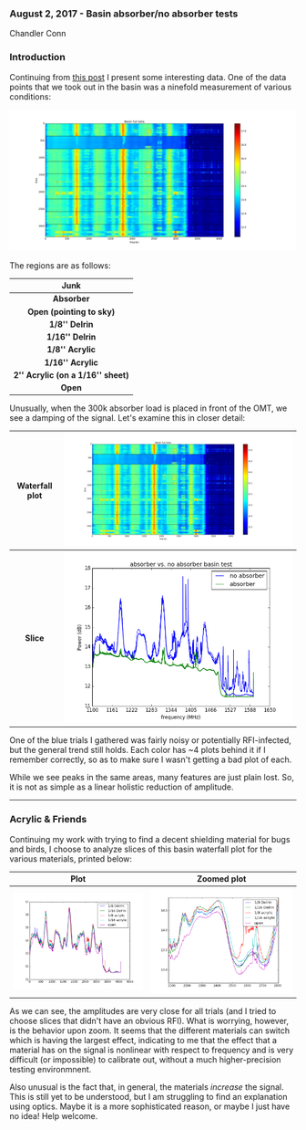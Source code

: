 ### August 2, 2017 - Basin absorber/no absorber tests
Chandler Conn

### Introduction
Continuing from [this post](postings/20170720_OMT_in_basin/index.md) I present some interesting data. One of the data points that we took out in the basin was a ninefold measurement of various conditions:

![alt-text](basin_waterfall.png)

The regions are as follows: 

|Junk|
|:---:|
|**Absorber**|
|**Open (pointing to sky)**|
|**1/8'' Delrin**|
|**1/16'' Delrin**|
|**1/8'' Acrylic**|
|**1/16'' Acrylic**|
|**2'' Acrylic (on a 1/16'' sheet)**|
|**Open**|

Unusually, when the 300k absorber load is placed in front of the OMT, we see a damping of the signal. Let's examine this in closer detail:

|Waterfall plot|![alt-text](basin_waterfall.png)|
|:---:|:---:|
|**Slice**|![alt-text](absorber_vs_no.png)|

One of the blue trials I gathered was fairly noisy or potentially RFI-infected, but the general trend still holds. Each color has ~4 plots behind it if I remember correctly, so as to make sure I wasn't getting a bad plot of each.

While we see peaks in the same areas, many features are just plain lost. So, it is not as simple as a linear holistic reduction of amplitude.

-----------------------------
### Acrylic & Friends

Continuing my work with trying to find a decent shielding material for bugs and birds, I choose to analyze slices of this basin waterfall plot for the various materials, printed below:

|Plot|Zoomed plot|
|:---:|:---:|
|![alt-text](mat_slice.png)|![alt-text](mat_zoom.png)|

As we can see, the amplitudes are very close for all trials (and I tried to choose slices that didn't have an obvious RFI). What is worrying, however, is the behavior upon zoom. It seems that the different materials can switch which is having the largest effect, indicating to me that the effect that a material has on the signal is nonlinear with respect to frequency and is very difficult (or impossible) to calibrate out, without a much higher-precision testing environmnent.

Also unusual is the fact that, in general, the materials *increase* the signal. This is still yet to be understood, but I am struggling to find an explanation using optics. Maybe it is a more sophisticated reason, or maybe I just have no idea! Help welcome.

